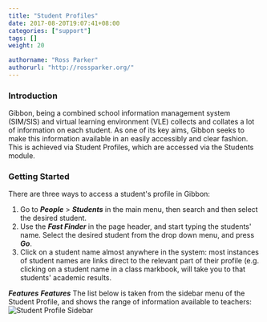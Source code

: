 ```yaml
---
title: "Student Profiles"
date: 2017-08-20T19:07:41+08:00
categories: ["support"]
tags: []
weight: 20

authorname: "Ross Parker"
authorurl: "http://rossparker.org/"
---
```


### Introduction

Gibbon, being a combined school information management system (SIM/SIS) and virtual learning environment (VLE) collects and collates a lot of information on each student. As one of its key aims, Gibbon seeks to make this information available in an easily accessibly and clear fashion. This is achieved via Student Profiles, which are accessed via the Students module.

### Getting Started

There are three ways to access a student's profile in Gibbon:

1.  Go to ___People___ > ___Students___ in the main menu, then search and then select the desired student.
2.  Use the ___Fast Finder___ in the page header, and start typing the students' name. Select the desired student from the drop down menu, and press ___Go___.
3.  Click on a student name almost anywhere in the system: most instances of student names are links direct to the relevant part of their profile (e.g. clicking on a student name in a class markbook, will take you to that students' academic results.

___Features___
___Features___ The list below is taken from the sidebar menu of the Student Profile, and shows the range of information available to teachers: ![Student Profile Sidebar](https://gibbonedu.org/wp-content/uploads/2015/08/Student-Profile-Sidebar.png)

